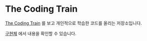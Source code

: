 # The Coding Train

[The Coding Train](https://thecodingtrain.com/) 를 보고 개인적으로 학습한 코드를 올리는 저장소입니다.

[구현체](https://kaidu1982.github.io/CodingTrain/#/) 에서 내용을 확인할 수 있습니다.
